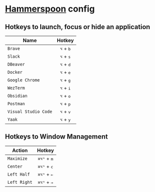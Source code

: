 # [Hammerspoon](http://www.hammerspoon.org/) config

## Hotkeys to launch, focus or hide an application

| Name                 |           Hotkey            |
| -------------------- | :-------------------------: |
| `Brave`              | <kbd>⌥</kbd> + <kbd>b</kbd> |
| `Slack`              | <kbd>⌥</kbd> + <kbd>s</kbd> |
| `DBeaver`            | <kbd>⌥</kbd> + <kbd>d</kbd> |
| `Docker`             | <kbd>⌥</kbd> + <kbd>e</kbd> |
| `Google Chrome`      | <kbd>⌥</kbd> + <kbd>g</kbd> |
| `WezTerm`            | <kbd>⌥</kbd> + <kbd>i</kbd> |
| `Obsidian`           | <kbd>⌥</kbd> + <kbd>o</kbd> |
| `Postman`            | <kbd>⌥</kbd> + <kbd>p</kbd> |
| `Visual Studio Code` | <kbd>⌥</kbd> + <kbd>v</kbd> |
| `Yaak`               | <kbd>⌥</kbd> + <kbd>y</kbd> |

## Hotkeys to Window Management

| Action       |                       Hotkey                        |
| ------------ | :-------------------------------------------------: |
| `Maximize`   | <kbd>⌘</kbd><kbd>⌥</kbd><kbd>⌃</kbd> + <kbd>m</kbd> |
| `Center`     | <kbd>⌘</kbd><kbd>⌥</kbd><kbd>⌃</kbd> + <kbd>c</kbd> |
| `Left Half`  | <kbd>⌘</kbd><kbd>⌥</kbd><kbd>⌃</kbd> + <kbd>←</kbd> |
| `Left Right` | <kbd>⌘</kbd><kbd>⌥</kbd><kbd>⌃</kbd> + <kbd>→</kbd> |
